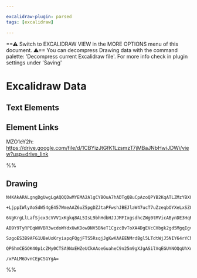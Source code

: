 ```yaml
---

excalidraw-plugin: parsed
tags: [excalidraw]

---
```

==⚠  Switch to EXCALIDRAW VIEW in the MORE OPTIONS menu of this document. ⚠== You can decompress Drawing data with the command palette: 'Decompress current Excalidraw file'. For more info check in plugin settings under 'Saving'



# Excalidraw Data

## Text Elements
## Element Links
MZO1eY2h: https://drive.google.com/file/d/1CBYizJtGfK1LzsmzT7jMBaJNbHwiJDWi/view?usp=drive_link

%%
## Drawing
```compressed-json
N4KAkARALgngDgUwgLgAQQQDwMYEMA2AlgCYBOuA7hADTgQBuCpAzoQPYB2KqATLZMzYBXUtiRoIACyhQ4zZAHoFAc0JRJQgEYA6bGwC2CgF7N6hbEcK4OCtptbErHALRY8RMpWdx8Q1TdIEfARcZgRmBShcZQUebQAObQBmGjoghH0EDihmbgBtcDBQMBKIEm4IAFkALQB5AEYEAE0eSVSSyFhECozNBGJiXE1g9tLMbmcAVgAWRIB2Sf5SmAn6

+LjppIWlyAoSdW54gE457WmeAAZ6uZ5pgDZJtaPFwshJBEJlaW47ucT7uZzeqbOYXeLxSZ8V4QazKEZoC47CDMKCkNgAawQAGE2Pg2KQKgBiRokpBIzS4bDo5RooQcYg4vEEiSo6zMOC4QLZUaQABmhHw+AAyrB4ehBB4ecjURiEAB1fZtNBQjrStGYkUwMXI3HlJG0r4ccK5ND1JFsDnYNQrU0XRHQmnCOAASWIJtQeQAukjeeRMq7uBwhIKkYR

6VgKrgLlLafSjcx3cVVV1xKgkq8AL5IsL9bhHdbHJJJMFIxgsdhcZWg0tMVicABynDE3HqRYu03z9QuSVDzAAIukoLm0LyCGFycJ6QBRYKZbLur1IoRwQZD4gtubTC6TO08HetnvQogcdEVaSyeRKMiERjaZRsNhwhC6AwKfnBBTEBT1LFHfSaHh9GmAAVIVlFqHhlAAKQAVWUABHSojAAcRgOUkgANRg2omj7TR4kkOUFDMBAKAAfiEdkAF5r0Y

AB9Y9TyRPEqWHVBR3wcdoWYdxUwKDowDNV5BNeT1CgzcBvToXA4DgEVcCHbgk2gd5MgqIgvigUYGEIUiACFKWpWMGVxfEiV5CzLO07ARC5KBnSHfQRXVbFTOZdBiQQUlrNsrJ7McgyqUdOkTKZCpWQ4dlOT8nzSDshyMgAMQFYVRVTHVJSWCAbLivyEqcmVMQVYgDmVLKcvixznNlTVtQlPVCmy3zsnygAlYRDWNFtyua/yMlqS1rRbO0etylrHM

SzgoES3B9AFG1UBeUoKryiapqFQgjFTS5RsqjJgKwKAAEENMrdBgl5LTdtWjJ5NIY64rYCh3lwdc0CDENGpW8aMinekjse56Qje9BOTRKhrp+/QAfB4D4HS4ztJ4tFBQADR+O44mLc45juJ4ZiLLLkdxfAmm4OYknqbQeDuX56iOPd4gpyZD1KIwH30JToXoAghFTC5tE3VtfnEyG+v0dqQvjd0IERrKaRIDatu4HbGoV4gRQQOBuCWyB1cqNhiA

QP6hmCEGOK40p1cZMy0CTSA9NxEHZeUCkAAoeGuaheC9n25m9gXJgASilVqEGUYNOQqUhXdwD3i29ngE94ZPA5D0Wvt66rMQGqAK3dD78Cy31ZoQMPw1IMNlC51UslNtjUT5pFsCIbW0EbhAkQ4UvuA780hCgY9Uw7jPSjsAArBBsByIVu7gA2jZN4Y2ItzvGspPPGGAh98Br0oUwqMJgmnispRslEDDh7p3uDIujzYVjzbHNfVXwUJjpPred8DW

/xPALM6DvnCEpCSGYgA=
```
%%